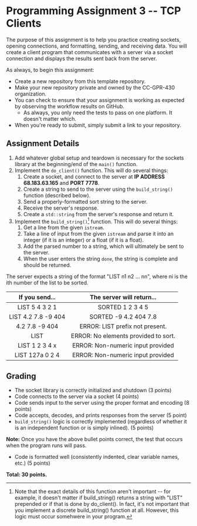 # Programming Assignment 3 -- TCP Clients

The purpose of this assignment is to help you practice creating
sockets, opening connections, and formatting, sending, and receiving
data. You will create a client program that communicates with a server
via a socket connection and displays the results sent back from the
server.

As always, to begin this assignment:
- Create a new repository from this template repository.
- Make your new repository private and owned by the CC-GPR-430
  organization.
- You can check to ensure that your assignment is working as expected
  by observing the workflow results on GitHub.
  - As always, you only need the tests to pass on one platform. It
    doesn't matter which.
- When you're ready to submit, simply submit a link to your
  repository.


## Assignment Details

1. Add whatever global setup and teardown is necessary for the sockets
   library at the beginning/end of the `main()` function.
2. Implement the `do_client()` function. This will do several things:
   1. Create a socket, and connect to the server at **IP ADDRESS
	  68.183.63.165** and **PORT 7778**.
   2. Create a string to send to the server using the `build_string()`
      function (described below).
   3. Send a properly-formatted sort string to the server.
   4. Receive the server's response.
   5. Create a `std::string` from the server's response and return it.
3. Implement the `build_string()`[^1] function. This will do several
   things:
   1. Get a line from the given `istream`.
   2. Take a line of input from the given `istream` and parse it into
      an integer (if it is an integer) or a float (if it is a float).
   3. Add the parsed number to a string, which will ultimately be sent
      to the server.
   4. When the user enters the string `done`, the string is complete
      and should be returned.

The server expects a string of the format "LIST n1 n2 ... nn", where
ni is the ith number of the list to be sorted.

| **If you send...**  | **The server will return...**        |
|:-------------------:|:------------------------------------:|
| LIST 5 4 3 2 1      | SORTED 1 2 3 4 5                     |
| LIST 4.2 7.8 -9 404 | SORTED -9 4.2 404 7.8                |
| 4.2 7.8 -9 404      | ERROR: LIST prefix not present.      |
| LIST                | ERROR: No elements provided to sort. |
| LIST 1 2 3 4 x      | ERROR: Non-numeric input provided    |
| LIST 127a 0 2 4     | ERROR: Non-numeric input provided    |

## Grading

- The socket library is correctly initialized and shutdown (3 points)
- Code connects to the server via a socket (4 points)
- Code sends input to the server using the proper format and encoding
  (8 points)
- Code accepts, decodes, and prints responses from the server (5
  point)
- `build_string()` logic is correctly implemented (regardless of
  whether it is an independent function or is simply inlined). (5
  points)

**Note:** Once you have the above bullet points correct, the test
that occurs when the program runs will pass.

- Code is formatted well (consistently indented, clear variable names,
  etc.) (5 points)

**Total: 30 points.**

[^1]: Note that the exact details of this function aren't important -- for example, it doesn't matter if build_string() returns a string with "LIST" prepended or if that is done by do_client(). In fact, it's not important that you implement a discrete build_string() function at all. However, this logic must occur somehwere in your program.
